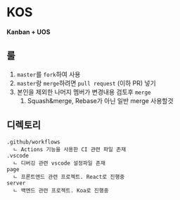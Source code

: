 # KOS

**Kanban + UOS**

<!-- General description -->

<!-- [WIKI](url) -->

## 룰

1. `master`를 `fork`하여 사용
2. `master`랑 `merge`하려면 `pull request` (이하 PR) 넣기
3. 본인을 제외한 나머지 멤버가 변경내용 검토후 `merge` 
   1. Squash&merge, Rebase가 아닌 일반 merge 사용할것



## 디렉토리

```
.github/workflows
  ㄴ Actions 기능을 사용한 CI 관련 파일 존재
.vscode
  ㄴ 디버깅 관련 vscode 설정파일 존재
page
  ㄴ 프론트엔드 관련 프로젝트. React로 진행중
server
  ㄴ 백엔드 관련 프로젝트. Koa로 진행중
```


<!--                      Need update
## DEV환경 구축

본 프로젝트는 `yarn`을 사용하는것을 전재로 진행하고 있습니다.

먼저 구글 드라이브의 보안 폴더에서 Vault 환경 변수들을 찾아 등록해 주신 다음

각 프로젝트 폴더에 들어가서 `yarn`입력으로 필요 모듈을 설치한 후 아래 명령어를 사용하시면 됩니다.

### page

`yarn start`: `React` 개발서버 시작

`yarn build`: 정적파일 만들기

`yarn test`: 유닛테스트 실행

### server

`yarn start`: `prod`서버 시작.

`yarn dev`: `dev`서버 시작. (파일변경 감지시 자동 재시작)

`yarn test`: 유닛테스트 실행
-->